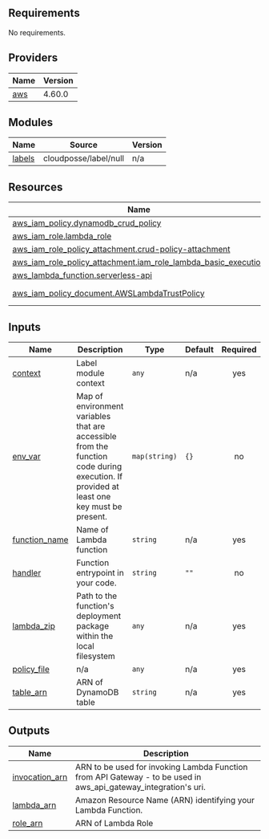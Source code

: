 <!-- BEGIN_TF_DOCS -->
## Requirements

No requirements.

## Providers

| Name | Version |
|------|---------|
| <a name="provider_aws"></a> [aws](#provider\_aws) | 4.60.0 |

## Modules

| Name | Source | Version |
|------|--------|---------|
| <a name="module_labels"></a> [labels](#module\_labels) | cloudposse/label/null | n/a |

## Resources

| Name | Type |
|------|------|
| [aws_iam_policy.dynamodb_crud_policy](https://registry.terraform.io/providers/hashicorp/aws/latest/docs/resources/iam_policy) | resource |
| [aws_iam_role.lambda_role](https://registry.terraform.io/providers/hashicorp/aws/latest/docs/resources/iam_role) | resource |
| [aws_iam_role_policy_attachment.crud-policy-attachment](https://registry.terraform.io/providers/hashicorp/aws/latest/docs/resources/iam_role_policy_attachment) | resource |
| [aws_iam_role_policy_attachment.iam_role_lambda_basic_execution](https://registry.terraform.io/providers/hashicorp/aws/latest/docs/resources/iam_role_policy_attachment) | resource |
| [aws_lambda_function.serverless-api](https://registry.terraform.io/providers/hashicorp/aws/latest/docs/resources/lambda_function) | resource |
| [aws_iam_policy_document.AWSLambdaTrustPolicy](https://registry.terraform.io/providers/hashicorp/aws/latest/docs/data-sources/iam_policy_document) | data source |

## Inputs

| Name | Description | Type | Default | Required |
|------|-------------|------|---------|:--------:|
| <a name="input_context"></a> [context](#input\_context) | Label module context | `any` | n/a | yes |
| <a name="input_env_var"></a> [env\_var](#input\_env\_var) | Map of environment variables that are accessible from the function code during execution. If provided at least one key must be present. | `map(string)` | `{}` | no |
| <a name="input_function_name"></a> [function\_name](#input\_function\_name) | Name of Lambda function | `string` | n/a | yes |
| <a name="input_handler"></a> [handler](#input\_handler) | Function entrypoint in your code. | `string` | `""` | no |
| <a name="input_lambda_zip"></a> [lambda\_zip](#input\_lambda\_zip) | Path to the function's deployment package within the local filesystem | `any` | n/a | yes |
| <a name="input_policy_file"></a> [policy\_file](#input\_policy\_file) | n/a | `any` | n/a | yes |
| <a name="input_table_arn"></a> [table\_arn](#input\_table\_arn) | ARN of DynamoDB table | `string` | n/a | yes |

## Outputs

| Name | Description |
|------|-------------|
| <a name="output_invocation_arn"></a> [invocation\_arn](#output\_invocation\_arn) | ARN to be used for invoking Lambda Function from API Gateway - to be used in aws\_api\_gateway\_integration's uri. |
| <a name="output_lambda_arn"></a> [lambda\_arn](#output\_lambda\_arn) | Amazon Resource Name (ARN) identifying your Lambda Function. |
| <a name="output_role_arn"></a> [role\_arn](#output\_role\_arn) | ARN of Lambda Role |
<!-- END_TF_DOCS -->